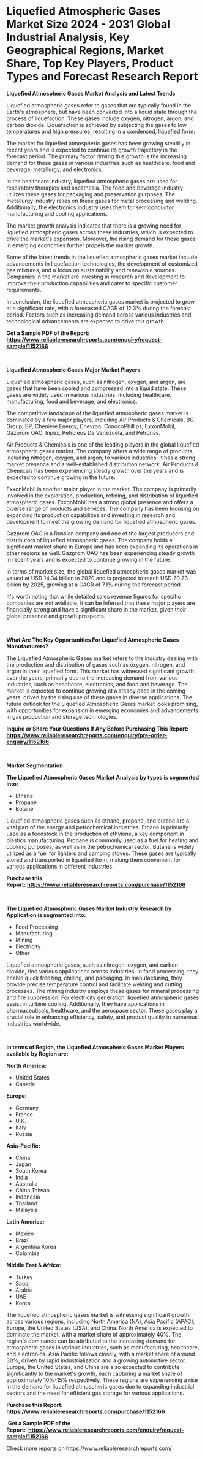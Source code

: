 <p><h1>Liquefied Atmospheric Gases Market Size 2024 - 2031 Global Industrial Analysis, Key Geographical Regions, Market Share, Top Key Players, Product Types and Forecast Research Report</h1></p><p><strong>Liquefied Atmospheric Gases Market Analysis and Latest Trends</strong></p>
<p><p>Liquefied atmospheric gases refer to gases that are typically found in the Earth's atmosphere, but have been converted into a liquid state through the process of liquefaction. These gases include oxygen, nitrogen, argon, and carbon dioxide. Liquefaction is achieved by subjecting the gases to low temperatures and high pressures, resulting in a condensed, liquefied form.</p><p>The market for liquefied atmospheric gases has been growing steadily in recent years and is expected to continue its growth trajectory in the forecast period. The primary factor driving this growth is the increasing demand for these gases in various industries such as healthcare, food and beverage, metallurgy, and electronics.</p><p>In the healthcare industry, liquefied atmospheric gases are used for respiratory therapies and anesthesia. The food and beverage industry utilizes these gases for packaging and preservation purposes. The metallurgy industry relies on these gases for metal processing and welding. Additionally, the electronics industry uses them for semiconductor manufacturing and cooling applications.</p><p>The market growth analysis indicates that there is a growing need for liquefied atmospheric gases across these industries, which is expected to drive the market's expansion. Moreover, the rising demand for these gases in emerging economies further propels the market growth.</p><p>Some of the latest trends in the liquefied atmospheric gases market include advancements in liquefaction technologies, the development of customized gas mixtures, and a focus on sustainability and renewable sources. Companies in the market are investing in research and development to improve their production capabilities and cater to specific customer requirements.</p><p>In conclusion, the liquefied atmospheric gases market is projected to grow at a significant rate, with a forecasted CAGR of 12.3% during the forecast period. Factors such as increasing demand across various industries and technological advancements are expected to drive this growth.</p></p>
<p><strong>Get a Sample PDF of the Report:&nbsp; <a href="https://www.reliableresearchreports.com/enquiry/request-sample/1152166">https://www.reliableresearchreports.com/enquiry/request-sample/1152166</a></strong></p>
<p>&nbsp;</p>
<p><strong>Liquefied Atmospheric Gases Major Market Players</strong></p>
<p><p>Liquefied atmospheric gases, such as nitrogen, oxygen, and argon, are gases that have been cooled and compressed into a liquid state. These gases are widely used in various industries, including healthcare, manufacturing, food and beverage, and electronics. </p><p>The competitive landscape of the liquefied atmospheric gases market is dominated by a few major players, including Air Products & Chemicals, BG Group, BP, Cheniere Energy, Chevron, ConocoPhillips, ExxonMobil, Gazprom OAO, Inpex, Petroleos De Venezuela, and Petronas. </p><p>Air Products & Chemicals is one of the leading players in the global liquefied atmospheric gases market. The company offers a wide range of products, including nitrogen, oxygen, and argon, to various industries. It has a strong market presence and a well-established distribution network. Air Products & Chemicals has been experiencing steady growth over the years and is expected to continue growing in the future. </p><p>ExxonMobil is another major player in the market. The company is primarily involved in the exploration, production, refining, and distribution of liquefied atmospheric gases. ExxonMobil has a strong global presence and offers a diverse range of products and services. The company has been focusing on expanding its production capabilities and investing in research and development to meet the growing demand for liquefied atmospheric gases.</p><p>Gazprom OAO is a Russian company and one of the largest producers and distributors of liquefied atmospheric gases. The company holds a significant market share in Europe and has been expanding its operations in other regions as well. Gazprom OAO has been experiencing steady growth in recent years and is expected to continue growing in the future.</p><p>In terms of market size, the global liquefied atmospheric gases market was valued at USD 14.34 billion in 2020 and is projected to reach USD 20.23 billion by 2025, growing at a CAGR of 7.1% during the forecast period. </p><p>It's worth noting that while detailed sales revenue figures for specific companies are not available, it can be inferred that these major players are financially strong and have a significant share in the market, given their global presence and growth prospects.</p></p>
<p>&nbsp;</p>
<p><strong>What Are The Key Opportunities For Liquefied Atmospheric Gases Manufacturers?</strong></p>
<p><p>The Liquefied Atmospheric Gases market refers to the industry dealing with the production and distribution of gases such as oxygen, nitrogen, and argon in their liquefied form. This market has witnessed significant growth over the years, primarily due to the increasing demand from various industries, such as healthcare, electronics, and food and beverage. The market is expected to continue growing at a steady pace in the coming years, driven by the rising use of these gases in diverse applications. The future outlook for the Liquefied Atmospheric Gases market looks promising, with opportunities for expansion in emerging economies and advancements in gas production and storage technologies.</p></p>
<p><strong>Inquire or Share Your Questions If Any Before Purchasing This Report: <a href="https://www.reliableresearchreports.com/enquiry/pre-order-enquiry/1152166">https://www.reliableresearchreports.com/enquiry/pre-order-enquiry/1152166</a></strong></p>
<p>&nbsp;</p>
<p><strong>Market Segmentation</strong></p>
<p><strong>The Liquefied Atmospheric Gases Market Analysis by types is segmented into:</strong></p>
<p><ul><li>Ethane</li><li>Propane</li><li>Butane</li></ul></p>
<p><p>Liquefied atmospheric gases such as ethane, propane, and butane are a vital part of the energy and petrochemical industries. Ethane is primarily used as a feedstock in the production of ethylene, a key component in plastics manufacturing. Propane is commonly used as a fuel for heating and cooking purposes, as well as in the petrochemical sector. Butane is widely utilized as a fuel for lighters and camping stoves. These gases are typically stored and transported in liquefied form, making them convenient for various applications in different industries.</p></p>
<p><strong>Purchase this Report:&nbsp;<a href="https://www.reliableresearchreports.com/purchase/1152166">https://www.reliableresearchreports.com/purchase/1152166</a></strong></p>
<p>&nbsp;</p>
<p><strong>The Liquefied Atmospheric Gases Market Industry Research by Application is segmented into:</strong></p>
<p><ul><li>Food Processing</li><li>Manufacturing</li><li>Mining</li><li>Electricity</li><li>Other</li></ul></p>
<p><p>Liquefied atmospheric gases, such as nitrogen, oxygen, and carbon dioxide, find various applications across industries. In food processing, they enable quick freezing, chilling, and packaging. In manufacturing, they provide precise temperature control and facilitate welding and cutting processes. The mining industry employs these gases for mineral processing and fire suppression. For electricity generation, liquefied atmospheric gases assist in turbine cooling. Additionally, they have applications in pharmaceuticals, healthcare, and the aerospace sector. These gases play a crucial role in enhancing efficiency, safety, and product quality in numerous industries worldwide.</p></p>
<p>&nbsp;</p>
<p><strong>In terms of Region, the Liquefied Atmospheric Gases Market Players available by Region are:</strong></p>
<p>
    <p> <strong> North America: </strong>
        <ul>
            <li>United States</li>
            <li>Canada</li>
        </ul>
        </p> 
    <p> <strong> Europe: </strong>
        <ul>
            <li>Germany</li>
            <li>France</li>
            <li>U.K.</li>
            <li>Italy</li>
            <li>Russia</li>
        </ul>
        </p> 
    <p> <strong> Asia-Pacific: </strong>
        <ul>
            <li>China</li>
            <li>Japan</li>
            <li>South Korea</li>
            <li>India</li>
            <li>Australia</li>
            <li>China Taiwan</li>
            <li>Indonesia</li>
            <li>Thailand</li>
            <li>Malaysia</li>
        </ul>
        </p> 
    <p> <strong> Latin America: </strong>
        <ul>
            <li>Mexico</li>
            <li>Brazil</li>
            <li>Argentina Korea</li>
            <li>Colombia</li>
        </ul>
        </p> 
    <p> <strong> Middle East & Africa: </strong>
        <ul>
            <li>Turkey</li>
            <li>Saudi</li>
            <li>Arabia</li>
            <li>UAE</li>
            <li>Korea</li>
        </ul>
    </p>
    </p>
<p><p>The liquefied atmospheric gases market is witnessing significant growth across various regions, including North America (NA), Asia Pacific (APAC), Europe, the United States (USA), and China. North America is expected to dominate the market, with a market share of approximately 40%. The region's dominance can be attributed to the increasing demand for atmospheric gases in various industries, such as manufacturing, healthcare, and electronics. Asia Pacific follows closely, with a market share of around 30%, driven by rapid industrialization and a growing automotive sector. Europe, the United States, and China are also expected to contribute significantly to the market's growth, each capturing a market share of approximately 10%-15% respectively. These regions are experiencing a rise in the demand for liquefied atmospheric gases due to expanding industrial sectors and the need for efficient gas storage for various applications.</p></p>
<p><strong>Purchase this Report: <a href="https://www.reliableresearchreports.com/purchase/1152166">https://www.reliableresearchreports.com/purchase/1152166</a></strong></p>
<p>&nbsp;<strong>Get a Sample PDF of the Report:&nbsp;&nbsp;<a href="https://www.reliableresearchreports.com/enquiry/request-sample/1152166">https://www.reliableresearchreports.com/enquiry/request-sample/1152166</a></strong></p>
<p><strong></strong></p>
<p>Check more reports on https://www.reliableresearchreports.com/</p>